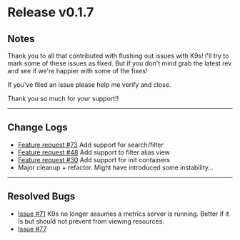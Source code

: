 # Release v0.1.7

## Notes

Thank you to all that contributed with flushing out issues with K9s! I'll try
to mark some of these issues as fixed. But if you don't mind grab the latest
rev and see if we're happier with some of the fixes!

If you've filed an issue please help me verify and close.

Thank you so much for your support!!

---

## Change Logs

* [Feature request #73](https://github.com/Ya-hwon/k9s/issues/73) Add support for search/filter
* [Feature request #48](https://github.com/Ya-hwon/k9s/issues/48) Add support to filter alias view
* [Feature request #30](https://github.com/Ya-hwon/k9s/issues/30) Add support for init containers
* Major cleanup + refactor. Might have introduced some instability...

---

## Resolved Bugs

* [Issue #71](https://github.com/Ya-hwon/k9s/issues/71) K9s no longer assumes a metrics server is
  running. Better if it is but should not prevent from viewing resources.
* [Issue #77](https://github.com/Ya-hwon/k9s/issues/77)
